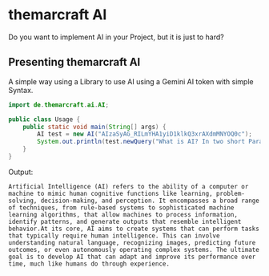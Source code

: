 # themarcraft AI
Do you want to implement AI in your Project, but it is just to hard?
## Presenting themarcraft AI
A simple way using a Library to use AI using a Gemini AI token with simple Syntax.
```Java
import de.themarcraft.ai.AI;

public class Usage {
    public static void main(String[] args) {
        AI test = new AI("AIzaSyAG_RILmYHA1yiD1klkQ3xrAXdmMNYOQ0c");
        System.out.println(test.newQuery("What is AI? In two short Paragraphs"));
    }
}
```
Output:
```
Artificial Intelligence (AI) refers to the ability of a computer or machine to mimic human cognitive functions like learning, problem-solving, decision-making, and perception. It encompasses a broad range of techniques, from rule-based systems to sophisticated machine learning algorithms, that allow machines to process information, identify patterns, and generate outputs that resemble intelligent behavior.At its core, AI aims to create systems that can perform tasks that typically require human intelligence. This can involve understanding natural language, recognizing images, predicting future outcomes, or even autonomously operating complex systems. The ultimate goal is to develop AI that can adapt and improve its performance over time, much like humans do through experience.
```
